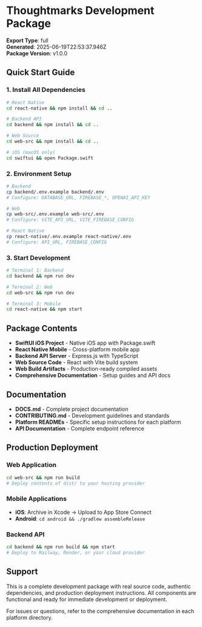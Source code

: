 # Thoughtmarks Development Package

**Export Type**: full  
**Generated**: 2025-06-19T22:53:37.946Z  
**Package Version**: v1.0.0

## Quick Start Guide

### 1. Install All Dependencies
```bash
# React Native
cd react-native && npm install && cd ..

# Backend API  
cd backend && npm install && cd ..

# Web Source
cd web-src && npm install && cd ..

# iOS (macOS only)
cd swiftui && open Package.swift
```

### 2. Environment Setup
```bash
# Backend
cp backend/.env.example backend/.env
# Configure: DATABASE_URL, FIREBASE_*, OPENAI_API_KEY

# Web
cp web-src/.env.example web-src/.env
# Configure: VITE_API_URL, VITE_FIREBASE_CONFIG

# React Native
cp react-native/.env.example react-native/.env
# Configure: API_URL, FIREBASE_CONFIG
```

### 3. Start Development
```bash
# Terminal 1: Backend
cd backend && npm run dev

# Terminal 2: Web
cd web-src && npm run dev

# Terminal 3: Mobile
cd react-native && npm start
```

## Package Contents

- **SwiftUI iOS Project** - Native iOS app with Package.swift
- **React Native Mobile** - Cross-platform mobile app
- **Backend API Server** - Express.js with TypeScript
- **Web Source Code** - React with Vite build system
- **Web Build Artifacts** - Production-ready compiled assets
- **Comprehensive Documentation** - Setup guides and API docs

## Documentation

- **DOCS.md** - Complete project documentation
- **CONTRIBUTING.md** - Development guidelines and standards
- **Platform READMEs** - Specific setup instructions for each platform
- **API Documentation** - Complete endpoint reference

## Production Deployment

### Web Application
```bash
cd web-src && npm run build
# Deploy contents of dist/ to your hosting provider
```

### Mobile Applications
- **iOS**: Archive in Xcode → Upload to App Store Connect
- **Android**: `cd android && ./gradlew assembleRelease`

### Backend API
```bash
cd backend && npm run build && npm start
# Deploy to Railway, Render, or your cloud provider
```

## Support

This is a complete development package with real source code, authentic dependencies, and production deployment instructions. All components are functional and ready for immediate development or deployment.

For issues or questions, refer to the comprehensive documentation in each platform directory.
